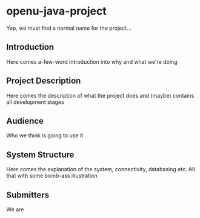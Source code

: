 # openu-java-project
Yep, we must find a normal name for the project...
## Introduction
Here comes a-few-word introduction into why and what we're doing
## Project Description
Here comes the description of what the project does and (maybe) contains all development stages
## Audience
Who we think is going to use it
## System Structure
Here comes the explanation of the system, connectivity, databasing etc. All that with some bomb-ass illustration
## Submitters
We are
